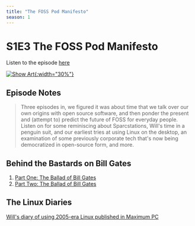 ```yaml
---
title: "The FOSS Pod Manifesto"
season: 1
---
```

# S1E3 The FOSS Pod Manifesto

Listen to the episode [here](https://fosspod.content.town/episodes/the-foss-pod-manifesto)

[![Show Art](https://image.simplecastcdn.com/images/369e8282-bab3-4f89-8844-5a60aee0d43c/a22d2eb3-3eb7-47c9-a993-51ac25d7c2cc/3000x3000/screenshot-2022-03-02-192433.jpg){:width="30%"}](https://fosspod.content.town/episodes/the-foss-pod-manifesto)

## Episode Notes

> Three episodes in, we figured it was about time that we talk over our own origins with open source software, and then ponder the present and (attempt to) predict the future of FOSS for everyday people. Listen on for some reminiscing about Sparcstations, Will's time in a penguin suit, and our earliest tries at using Linux on the desktop, an examination of some previously corporate tech that's now being democratized in open-source form, and more.


## Behind the Bastards on Bill Gates
1. [Part One: The Ballad of Bill Gates](https://www.iheart.com/podcast/105-behind-the-bastards-29236323/episode/part-one-the-ballad-of-bill-83715310/)
2. [Part Two: The Ballad of Bill Gates](https://www.iheart.com/podcast/105-behind-the-bastards-29236323/episode/part-two-the-ballad-of-bill-83806379/)

## The Linux Diaries
[Will's diary of using 2005-era Linux published in Maximum PC](https://books.google.com/books?id=rwIAAAAAMBAJ&lpg=PP1&pg=PA52#v=onepage&q&f=false)